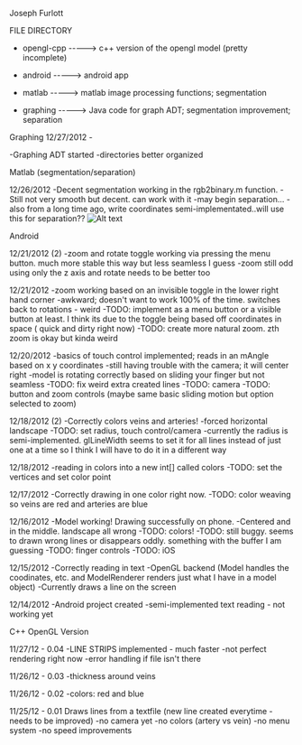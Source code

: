 

Joseph Furlott

FILE DIRECTORY
- opengl-cpp -----> c++ version of the opengl model (pretty incomplete)

- android    -----> android app

- matlab     -----> matlab image processing functions; segmentation

- graphing   -----> Java code for graph ADT; segmentation improvement; separation



Graphing 12/27/2012 -

-Graphing ADT started
-directories better organized


Matlab (segmentation/separation)

12/26/2012
-Decent segmentation working in the rgb2binary.m function.
-Still not very smooth but decent.  can work with it
-may begin separation...
-also from a long time ago, write coordinates semi-implementated..will use this for separation??
![Alt text](https://raw.github.com/jmfurlott/opengl-network-model/master/matlab/output_binary.jpg?login=jmfurlott&token=945c1eb9788fe354a7bf537baa4976b3)




Android 


12/21/2012 (2)
-zoom and rotate toggle working via pressing the menu button.  much more
stable this way but less seamless I guess
-zoom still odd using only the z axis and rotate needs to be better too

12/21/2012
-zoom working based on an invisible toggle in the lower right hand corner
-awkward; doesn't want to work 100% of the time. switches back to rotations - weird
-TODO: implement as a menu button or a visible button at least. I think its due
	to the toggle being based off coordinates in space ( quick and dirty right now)
-TODO: create more natural zoom.  zth zoom is okay but kinda weird


12/20/2012
-basics of touch control implemented; reads in an mAngle based on x y coordinates
-still having trouble with the camera; it will center right
-model is rotating correctly based on sliding your finger but not seamless
-TODO: fix weird extra created lines
-TODO: camera
-TODO: button and zoom controls (maybe same basic sliding motion but option selected to zoom)

12/18/2012 (2)
-Correctly colors veins and arteries!
-forced horizontal landscape
-TODO: set radius, touch control/camera
-currently the radius is semi-implemented. glLineWidth seems to set it for all lines
instead of just one at a time so I think I will have to do it in a different 
way



12/18/2012
-reading in colors into a new int[] called colors
-TODO: set the vertices and set color point


12/17/2012 
-Correctly drawing in one color right now.
-TODO: color weaving so veins are red and arteries are blue

12/16/2012
-Model working! Drawing successfully on phone.
-Centered and in the middle. landscape all wrong
-TODO: colors!
-TODO: still buggy. seems to drawn wrong lines or disappears oddly. something with
the buffer I am guessing
-TODO: finger controls
-TODO: iOS

12/15/2012
-Correctly reading in text
-OpenGL backend (Model handles the coodinates, etc.  and ModelRenderer renders just what I have in a model object)
-Currently draws a line on the screen

12/14/2012
-Android project created
-semi-implemented text reading - not working yet






C++ OpenGL Version

11/27/12 - 0.04
-LINE STRIPS implemented - much faster
-not perfect rendering right now
-error handling if file isn't there

11/26/12 - 0.03
-thickness around veins


11/26/12 - 0.02
-colors: red and blue


11/25/12 - 0.01
Draws lines from a textfile (new line created everytime - needs to be improved)
-no camera yet
-no colors (artery vs vein)
-no menu system
-no speed improvements
